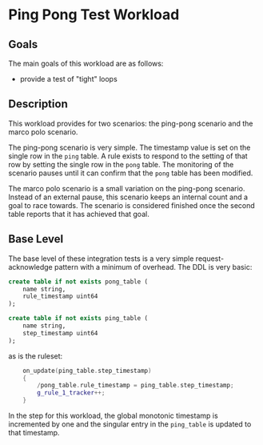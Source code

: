 # Ping Pong Test Workload

## Goals

The main goals of this workload are as follows:
- provide a test of "tight" loops

## Description

This workload provides for two scenarios: the ping-pong scenario and the marco polo scenario.

The ping-pong scenario is very simple.
The timestamp value is set on the single row in the `ping` table.
A rule exists to respond to the setting of that row by setting the single row in the `pong` table.
The monitoring of the scenario pauses until it can confirm that the `pong` table has been modified.

The marco polo scenario is a small variation on the ping-pong scenario.
Instead of an external pause, this scenario keeps an internal count and a goal to race towards.
The scenario is considered finished once the second table reports that it has achieved that goal.

## Base Level

The base level of these integration tests is a very simple request-acknowledge pattern with a minimum of overhead.  The DDL is very basic:

```ddl
create table if not exists pong_table (
    name string,
    rule_timestamp uint64
);

create table if not exists ping_table (
    name string,
    step_timestamp uint64
);
```

as is the ruleset:

```c++
    on_update(ping_table.step_timestamp)
    {
        /pong_table.rule_timestamp = ping_table.step_timestamp;
        g_rule_1_tracker++;
    }
```

In the step for this workload, the global monotonic timestamp is incremented by one and the singular entry in the `ping_table` is updated to that timestamp.
